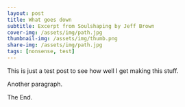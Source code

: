 ```yaml
---
layout: post
title: What goes down
subtitle: Excerpt from Soulshaping by Jeff Brown
cover-img: /assets/img/path.jpg
thumbnail-img: /assets/img/thumb.png
share-img: /assets/img/path.jpg
tags: [nonsense, test]
---
```


This is just a test post to see how well I get making this stuff.

Another paragraph.

The End.
